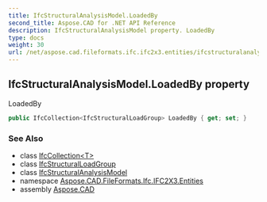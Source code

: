 ```yaml
---
title: IfcStructuralAnalysisModel.LoadedBy
second_title: Aspose.CAD for .NET API Reference
description: IfcStructuralAnalysisModel property. LoadedBy
type: docs
weight: 30
url: /net/aspose.cad.fileformats.ifc.ifc2x3.entities/ifcstructuralanalysismodel/loadedby/
---
```

## IfcStructuralAnalysisModel.LoadedBy property

LoadedBy

```csharp
public IfcCollection<IfcStructuralLoadGroup> LoadedBy { get; set; }
```

### See Also

* class [IfcCollection&lt;T&gt;](../../../aspose.cad.fileformats.ifc/ifccollection-1/)
* class [IfcStructuralLoadGroup](../../ifcstructuralloadgroup/)
* class [IfcStructuralAnalysisModel](../)
* namespace [Aspose.CAD.FileFormats.Ifc.IFC2X3.Entities](../../ifcstructuralanalysismodel/)
* assembly [Aspose.CAD](../../../)


